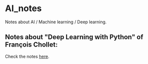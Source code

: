 # AI_notes
Notes about AI / Machine learning / Deep learning.

## Notes about "Deep Learning with Python" of François Chollet:

Check the notes [here](Deep_Learning_with_Python_Notes.md).



